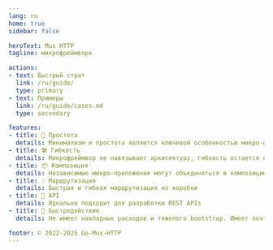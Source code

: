 ```yaml
---
lang: ru
home: true
sidebar: false

heroText: Mux HTTP
tagline: микрофреймворк

actions:
- text: Быстрый страт
  link: /ru/guide/
  type: primary
- text: Примеры
  link: /ru/guide/cases.md
  type: secondary

features:
- title: 🍿 Простота
  details: Минимализм и простота являются ключевой особенностью микро-фреймворка
- title: 🛠 Гибкость
  details: Микрофреймвор не навязывает архитектуру, гибкость остается на стороне разработчика
- title: 📦 Композиция
  details: Независимые микро-приложения могут объединяться в композицию на более высоком уровне
- title: ☝ Маршрутизация
  details: Быстрая и гибкая маршрутизация из коробки
- title: 🤖 API
  details: Идеально подходит для разработки REST APIs
- title: 🚀 Быстродействие
  details: Не имеет накладных расходов и тяжелого bootstrap. Имеет почти нулевой оверхед

footer: © 2022-2025 Go-Mux-HTTP
---
```



[//]: # (/{{ $frontmatter.lang }}/guide/)

